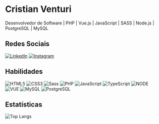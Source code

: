 # Cristian Venturi
Desenvolvedor de Software | PHP | Vue.js | JavaScript | SASS | Node.js | PostgreSQL | MySQL

## Redes Sociais
[![LinkedIn](https://img.shields.io/badge/LinkedIn-000?style=for-the-badge&logo=linkedin&logoColor=0E76A8)](https://www.linkedin.com/in/cristianventuri/) 
[![Instagram](https://img.shields.io/badge/Instagram-000?style=for-the-badge&logo=instagram)](https://www.instagram.com/crisventuri/)

## Habilidades
![HTML5](https://img.shields.io/badge/HTML5-000?style=for-the-badge&logo=html5) 
![CSS3](https://img.shields.io/badge/CSS3-000?style=for-the-badge&logo=css3&logoColor=264CE4)
![Sass](https://img.shields.io/badge/Sass-000?style=for-the-badge&logo=sass)
![PHP](https://img.shields.io/badge/PHP-000?style=for-the-badge&logo=php)
![JavaScript](https://img.shields.io/badge/JavaScript-000?style=for-the-badge&logo=javascript)
![TypeScript](https://img.shields.io/badge/TypeScript-000?style=for-the-badge&logo=typescript)
![NODE](https://img.shields.io/badge/NODE-000?style=for-the-badge&logo=nodedotjs)
![VUE](https://img.shields.io/badge/VUE-000?style=for-the-badge&logo=vuedotjs)
![MySQL](https://img.shields.io/badge/MySQL-000?style=for-the-badge&logo=mysql)
![PostgreSQL](https://img.shields.io/badge/PostgreSQL-000?style=for-the-badge&logo=postgresql)

## Estatísticas 
![Top Langs](https://github-readme-stats-git-masterrstaa-rickstaa.vercel.app/api/top-langs/?username=cristianventuri&layout=compact&bg_color=faebd7&border_color=000&title_color=000&text_color=fff.)

<!--
**cristianventuri/cristianventuri** is a ✨ _special_ ✨ repository because its `README.md` (this file) appears on your GitHub profile.

Here are some ideas to get you started:

- 🔭 I’m currently working on ...
- 🌱 I’m currently learning ...
- 👯 I’m looking to collaborate on ...
- 🤔 I’m looking for help with ...
- 💬 Ask me about ...
- 📫 How to reach me: ...
- 😄 Pronouns: ...
- ⚡ Fun fact: ...
-->
